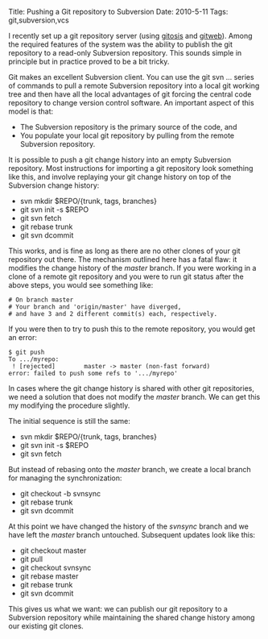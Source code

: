 Title: Pushing a Git repository to Subversion
Date: 2010-5-11
Tags: git,subversion,vcs

I recently set up a git repository server (using [gitosis][1] and [gitweb][2]). Among the required features of the system was the ability to publish the git repository to a read-only Subversion repository. This sounds simple in principle but in practice proved to be a bit tricky.

Git makes an excellent Subversion client. You can use the git svn ... series of commands to pull a remote Subversion repository into a local git working tree and then have all the local advantages of git forcing the central code repository to change version control software. An important aspect of this model is that:

  - The Subversion repository is the primary source of the code, and
  - You populate your local git repository by pulling from the remote Subversion repository.

It is possible to push a git change history into an empty Subversion repository. Most instructions for importing a git repository look something like this, and involve replaying your git change history on top of the Subversion change history:

  - svn mkdir $REPO/{trunk, tags, branches}
  - git svn init -s $REPO
  - git svn fetch
  - git rebase trunk
  - git svn dcommit

This works, and is fine as long as there are no other clones of your git repository out there. The mechanism outlined here has a fatal flaw: it modifies the change history of the _master_ branch. If you were working in a clone of a remote git repository and you were to run git status after the above steps, you would see something like:
    
    
    # On branch master
    # Your branch and 'origin/master' have diverged,
    # and have 3 and 2 different commit(s) each, respectively.
    

If you were then to try to push this to the remote repository, you would get an error:
    
    
    $ git push
    To .../myrepo:
     ! [rejected]        master -> master (non-fast forward)
    error: failed to push some refs to '.../myrepo'
    

In cases where the git change history is shared with other git repositories, we need a solution that does not modify the _master_ branch. We can get this my modifying the procedure slightly.

The initial sequence is still the same:

  - svn mkdir $REPO/{trunk, tags, branches}
  - git svn init -s $REPO
  - git svn fetch

But instead of rebasing onto the _master_ branch, we create a local branch for managing the synchronization:

  - git checkout -b svnsync
  - git rebase trunk
  - git svn dcommit

At this point we have changed the history of the _svnsync_ branch and we have left the _master_ branch untouched. Subsequent updates look like this:

  - git checkout master
  - git pull
  - git checkout svnsync
  - git rebase master
  - git rebase trunk
  - git svn dcommit

This gives us what we want: we can publish our git repository to a Subversion repository while maintaining the shared change history among our existing git clones.

   [1]: http://scie.nti.st/2007/11/14/hosting-git-repositories-the-easy-and-secure-way
   [2]: https://git.wiki.kernel.org/index.php/Gitweb

